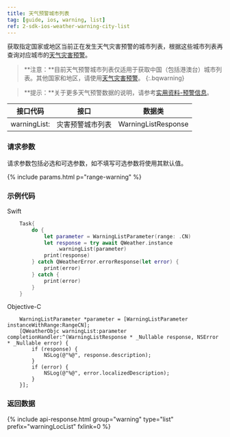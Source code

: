 ```yaml
---
title: 天气预警城市列表
tag: [guide, ios, warning, list]
ref: 2-sdk-ios-weather-warning-city-list
---
```


获取指定国家或地区当前正在发生天气灾害预警的城市列表，根据这些城市列表再查询对应城市的[天气灾害预警](/docs/ios-sdk/warning/ios-weather-warning/)。

> **注意：**目前天气预警城市列表仅适用于获取中国（包括港澳台）城市列表。其他国家和地区，请使用[天气灾害预警](/docs/ios-sdk/warning/ios-weather-warning/)。
{:.bqwarning}

> **提示：**关于更多天气预警数据的说明，请参考[实用资料-预警信息](/docs/resource/warning-info/)。

| 接口代码         | 接口             | 数据类           |
| ------------------------ | ---------------- | ---------------- |
| warningList: | 灾害预警城市列表 | WarningListResponse |

### 请求参数

请求参数包括必选和可选参数，如不填写可选参数将使用其默认值。

{% include params.html p="range-warning" %}

### 示例代码

Swift

```swift
    Task{
        do {
            let parameter = WarningListParameter(range: .CN)
            let response = try await QWeather.instance
                .warningList(parameter)
            print(response)
        } catch QWeatherError.errorResponse(let error) {
            print(error)
        } catch {
            print(error)
        }
    }
```

Objective-C

```objc
    WarningListParameter *parameter = [WarningListParameter instanceWithRange:RangeCN];
    [QWeatherObjc warningList:parameter completionHandler:^(WarningListResponse * _Nullable response, NSError * _Nullable error) {
        if (response) {
            NSLog(@"%@", response.description);
        }
        if (error) {
            NSLog(@"%@", error.localizedDescription);
        }
    }];
```

### 返回数据

{% include api-response.html group="warning" type="list" prefix="warningLocList" fxlink=0 %}
